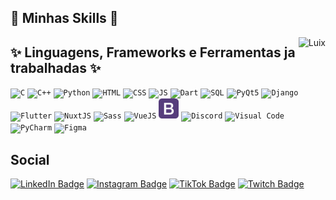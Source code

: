 <!-- ## 💙 Prazer, eu sou o <strong>Luis!</strong> 💙 -->

## 🌊 Minhas Skills 🌊

<!-- <div>
  <a href="https://github.com/luixfds">
  <img height="180em" src="https://github-readme-stats.vercel.app/api?username=luixfds&show_icons=true&theme=github_dark&include_all_commits=true&count_private=true"/>
  <img height="180em" src="https://github-readme-stats.vercel.app/api/top-langs/?username=luixfds&layout=compact&langs_count=7&theme=github_dark"/>
</div> -->

<img  height="180em" align="right" alt="Luix" src="https://image.myanimelist.net/ui/5LYzTBVoS196gvYvw3zjwEI-sFBpZmKVl2p3UR7ToIc">
  
## ✨ Linguagens, Frameworks e Ferramentas ja trabalhadas ✨
  
  <code><img height="32" src="https://cdn.jsdelivr.net/gh/devicons/devicon/icons/c/c-original.svg" alt="C"/></code>
  <code><img height="32" src="https://user-images.githubusercontent.com/42747200/46140125-da084900-c26d-11e8-8ea7-c45ae6306309.png" alt="C++"/></code>
  <code><img height="32" src="https://cdn.jsdelivr.net/gh/devicons/devicon/icons/python/python-original.svg" alt="Python"/></code>
  <code><img height="32" src="https://cdn.jsdelivr.net/gh/devicons/devicon/icons/html5/html5-original.svg" alt="HTML"/></code>
  <code><img height="32" src="https://cdn.jsdelivr.net/gh/devicons/devicon/icons/css3/css3-original.svg" alt="CSS"/></code>
  <code><img height="32" src="https://cdn.jsdelivr.net/gh/devicons/devicon/icons/javascript/javascript-original.svg" alt="JS"/></code>
  <code><img height="32" src="https://user-images.githubusercontent.com/26507463/53453892-49908900-3a04-11e9-9dce-77ed3d694326.png" alt="Dart"/></code>
  <code><img height="32" src="https://static.wixstatic.com/media/696f4e_d14568aa39b34c8eb79148fe122c85c7~mv2.png/v1/fill/w_377,h_377,al_c,q_85,usm_0.66_1.00_0.01/file%2Bsql%2Bicon-1320183612970878250.webp" alt="SQL"/></code>
  <code><img height="32" src="https://cdn.jsdelivr.net/gh/devicons/devicon/icons/qt/qt-original.svg" alt="PyQt5"/></code>
  <code><img height="32" src="https://cdn.worldvectorlogo.com/logos/django.svg" alt="Django"/></code>
  <code><img height="32" src="https://cdn.icon-icons.com/icons2/2108/PNG/512/flutter_icon_130936.png" alt="Flutter"/></code>
  <code><img height="32" src="https://nuxtjs.ir/logos/nuxt-white.svg" alt="NuxtJS"/></code>
  <code><img height="32" src="https://cdn-icons-png.flaticon.com/512/5968/5968358.png" alt="Sass"/></code>
  <code><img height="32" src="https://cdn.worldvectorlogo.com/logos/vue-9.svg" alt="VueJS"/></code>
  <code><img height="32" src="https://raw.githubusercontent.com/github/explore/80688e429a7d4ef2fca1e82350fe8e3517d3494d/topics/bootstrap/bootstrap.png" alt="Bootstrap"/></code>
  <code><img height="32" src="https://logodownload.org/wp-content/uploads/2017/11/discord-logo-icone.png" alt="Discord"/></code>
  <code><img height="32" src="https://cdn.jsdelivr.net/gh/devicons/devicon/icons/vscode/vscode-original.svg" alt="Visual Code"/></code>
  <code><img height="32" src="https://upload.wikimedia.org/wikipedia/commons/thumb/1/1d/PyCharm_Icon.svg/1200px-PyCharm_Icon.svg.png" alt="PyCharm"/></code>
  <code><img height="32" src="https://camo.githubusercontent.com/a86a8278da4c5b5a43330e1ea28e6ba050007a837128b5dff5b35d5ff0f1248a/68747470733a2f2f63646e2d696d616765732d312e6d656469756d2e636f6d2f6d61782f313630302f312a365867664443566e3831415958363858766432492d674032782e706e67" alt="Figma"/></code>


## Social
[![LinkedIn Badge](https://img.shields.io/badge/LinkedIn-0077B5?style=for-the-badge&logo=linkedin&logoColor=white)](https://www.linkedin.com/in/luis-santos-80a0121ba)
[![Instagram Badge](https://img.shields.io/badge/Instagram-E4405F?style=for-the-badge&logo=instagram&logoColor=white)](https://www.instagram.com/luix_fds/)
[![TikTok Badge](https://img.shields.io/badge/TikTok-000000?style=for-the-badge&logo=tiktok&logoColor=white)](https://www.tiktok.com/@luix_fim_de_semana)
[![Twitch Badge](https://img.shields.io/badge/Twitch-9146FF?style=for-the-badge&logo=twitch&logoColor=white)](https://www.twitch.tv/luix_fds)

